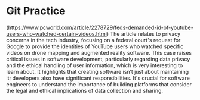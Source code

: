 # Git Practice

(https://www.pcworld.com/article/2278729/feds-demanded-id-of-youtube-users-who-watched-certain-videos.html)
The article relates to privacy concerns in the tech industry,
focusing on a federal court's request for Google to provide
the identities of YouTube users who watched specific videos
on drone mapping and augmented reality software. This case
raises critical issues in software development, particularly
regarding data privacy and the ethical handling of user
information, which is very interesting to learn about. It
highlights that creating software isn’t just about maintaining
it; developers also have significant responsibilities.
It's crucial for software engineers to understand the
importance of building platforms that consider the legal
and ethical implications of data collection and sharing.
